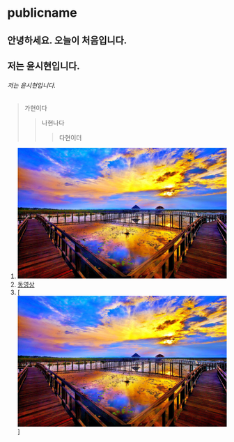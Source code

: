 # publicname

## 안녕하세요. 오늘이 처음입니다.
## 저는 윤시현입니다.
###### 저는 윤시현입니다.


> 가현이다
>> 나현나다
>>> 다현이더


1. ![이미지](https://github.com/kipper0312/publicname/blob/main/R5de14476a35d3a7c718abefcafb258fb.jfif)
2. [동영상](https://www.youtube.com/watch?v=Fq5JS2FsrOA)
3. [![이미지](https://github.com/kipper0312/publicname/blob/main/R5de14476a35d3a7c718abefcafb258fb.jfif)]
